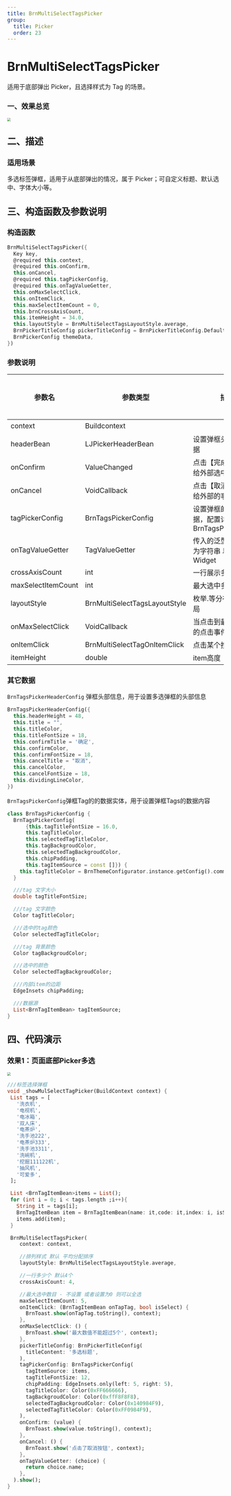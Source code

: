 ```yaml
---
title: BrnMultiSelectTagsPicker
group:
  title: Picker
  order: 23
---
```


# BrnMultiSelectTagsPicker 

适用于底部弹出 Picker，且选择样式为 Tag 的场景。

### 一、效果总览

<img src="./img/BrnMultiSelectTagsPickerIntro.png" style="zoom:50%;" /> 

## 二、描述

### 适用场景

多选标签弹框，适用于从底部弹出的情况，属于 Picker；可自定义标题、默认选中、字体大小等。

## 三、构造函数及参数说明

### 构造函数


```dart
BrnMultiSelectTagsPicker({
  Key key,
  @required this.context,
  @required this.onConfirm,
  this.onCancel,
  @required this.tagPickerConfig,
  @required this.onTagValueGetter,
  this.onMaxSelectClick,
  this.onItemClick,
  this.maxSelectItemCount = 0,
  this.brnCrossAxisCount,
  this.itemHeight = 34.0,
  this.layoutStyle = BrnMultiSelectTagsLayoutStyle.average,
  BrnPickerTitleConfig pickerTitleConfig = BrnPickerTitleConfig.Default,
  BrnPickerConfig themeData,
}) 
```
### 参数说明

| 参数名 | 参数类型 | 描述 | 是否必填 | 默认值 |
| --- | --- | --- | --- | --- |
| context | Buildcontext |  | 是 |  |
| headerBean | LJPickerHeaderBean | 设置弹框头部相关数据 | 否 |  |
| onConfirm | ValueChanged | 点击【完成】时回调给外部选中的数据 | 是 |  |
| onCancel | VoidCallback | 点击【取消】时回调给外部的事件 | 否 |  |
| tagPickerConfig | BrnTagsPickerConfig | 设置弹框的tags数据，配置详情见BrnTagsPickerConfig | 否 | |
| onTagValueGetter | TagValueGetter | 传入的泛型数据转换为字符串 以填充Widget | 是 |  |
| crossAxisCount | int | 一行展示多少个item | 否 |  |
| maxSelectItemCount | int | 最大选中多少个item | 否 | 0 |
| layoutStyle | BrnMultiSelectTagsLayoutStyle | 枚举.等分布局流式布局 | 否 | BrnMultiSelectTagsLayoutStyle.average |
| onMaxSelectClick | VoidCallback | 当点击到最大数目时的点击事件 | 否 |  |
| onItemClick | BrnMultiSelectTagOnItemClick | 点击某个按钮的回调 | 否 | |
| itemHeight | double | item高度 | 否 | 34.0 |

### 其它数据

`BrnTagsPickerHeaderConfig` 弹框头部信息，用于设置多选弹框的头部信息


```dart
BrnTagsPickerHeaderConfig({
  this.headerHeight = 48,
  this.title = "",
  this.titleColor,
  this.titleFontSize = 18,
  this.confirmTitle = '确定',
  this.confirmColor,
  this.confirmFontSize = 18,
  this.cancelTitle = "取消",
  this.cancelColor,
  this.cancelFontSize = 18,
  this.dividingLineColor,
}) 
```
`BrnTagsPickerConfig`弹框Tag的的数据实体，用于设置弹框Tags的数据内容


```dart
class BrnTagsPickerConfig {
  BrnTagsPickerConfig(
      {this.tagTitleFontSize = 16.0,
      this.tagTitleColor,
      this.selectedTagTitleColor,
      this.tagBackgroudColor,
      this.selectedTagBackgroudColor,
      this.chipPadding,
      this.tagItemSource = const []}) {
    this.tagTitleColor = BrnThemeConfigurator.instance.getConfig().commonConfig.colorTextBase;
  }

  ///tag 文字大小
  double tagTitleFontSize;

  ///tag 文字颜色
  Color tagTitleColor;

  ///选中的tag颜色
  Color selectedTagTitleColor;

  ///tag 背景颜色
  Color tagBackgroudColor;

  ///选中的颜色
  Color selectedTagBackgroudColor;

  ///内部item的边距
  EdgeInsets chipPadding;

  ///数据源
  List<BrnTagItemBean> tagItemSource;
}
```


## 四、代码演示

### 效果1：页面底部Picker多选

<img src="./img/BrnMultiSelectTagsPickerIntro.png" style="zoom:50%;" /> 

```dart
///标签选择弹框  
void _showMulSelectTagPicker(BuildContext context) {  
 List tags = [  
   '洗衣机',  
   '电视机',  
   '电冰箱',  
   '双人床',  
   '电茶炉',  
   '洗手池222',  
   '电茶炉333',  
   '洗手池3311',  
   '洗碗机',  
   '挖掘111122机',  
   '抽风机',  
   '可爱多',  
 ];  

 List <BrnTagItemBean>items = List();  
 for (int i = 0; i < tags.length ;i++){  
   String it = tags[i];  
   BrnTagItemBean item = BrnTagItemBean(name: it,code: it,index: i, isSelect: true);  
   items.add(item);  
 }  

 BrnMultiSelectTagsPicker(
    context: context,

    //排列样式 默认 平均分配排序
    layoutStyle: BrnMultiSelectTagsLayoutStyle.average,

    //一行多少个 默认4个
    crossAxisCount: 4,

    //最大选中数目 - 不设置 或者设置为0 则可以全选
    maxSelectItemCount: 5,
    onItemClick: (BrnTagItemBean onTapTag, bool isSelect) {
      BrnToast.show(onTapTag.toString(), context);
    },
    onMaxSelectClick: () {
      BrnToast.show('最大数值不能超过5个', context);
    },
    pickerTitleConfig: BrnPickerTitleConfig(
      titleContent: '多选标题',
    ),
    tagPickerConfig: BrnTagsPickerConfig(
      tagItemSource: items,
      tagTitleFontSize: 12,
      chipPadding: EdgeInsets.only(left: 5, right: 5),
      tagTitleColor: Color(0xFF666666),
      tagBackgroudColor: Color(0xffF8F8F8),
      selectedTagBackgroudColor: Color(0x140984F9),
      selectedTagTitleColor: Color(0xFF0984F9),
    ),
    onConfirm: (value) {
      BrnToast.show(value.toString(), context);
    },
    onCancel: () {
      BrnToast.show('点击了取消按钮', context);
    },
    onTagValueGetter: (choice) {
      return choice.name;
    },
  ).show();
}
```
